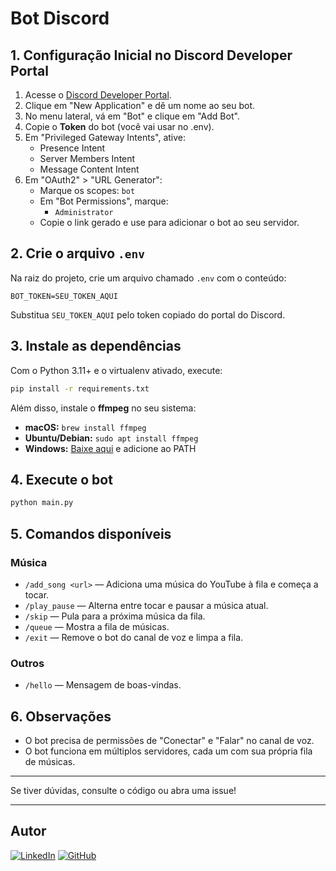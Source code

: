 # Bot Discord

## 1. Configuração Inicial no Discord Developer Portal

1. Acesse o [Discord Developer Portal](https://discord.com/developers/applications).
2. Clique em "New Application" e dê um nome ao seu bot.
3. No menu lateral, vá em "Bot" e clique em "Add Bot".
4. Copie o **Token** do bot (você vai usar no .env).
5. Em "Privileged Gateway Intents", ative:
   - Presence Intent
   - Server Members Intent
   - Message Content Intent
6. Em "OAuth2" > "URL Generator":
   - Marque os scopes: `bot`
   - Em "Bot Permissions", marque:
     - `Administrator`
   - Copie o link gerado e use para adicionar o bot ao seu servidor.

## 2. Crie o arquivo `.env`

Na raiz do projeto, crie um arquivo chamado `.env` com o conteúdo:

```
BOT_TOKEN=SEU_TOKEN_AQUI
```

Substitua `SEU_TOKEN_AQUI` pelo token copiado do portal do Discord.

## 3. Instale as dependências

Com o Python 3.11+ e o virtualenv ativado, execute:

```bash
pip install -r requirements.txt
```

Além disso, instale o **ffmpeg** no seu sistema:
- **macOS:** `brew install ffmpeg`
- **Ubuntu/Debian:** `sudo apt install ffmpeg`
- **Windows:** [Baixe aqui](https://ffmpeg.org/download.html) e adicione ao PATH

## 4. Execute o bot

```bash
python main.py
```

## 5. Comandos disponíveis

### Música
- `/add_song <url>` — Adiciona uma música do YouTube à fila e começa a tocar.
- `/play_pause` — Alterna entre tocar e pausar a música atual.
- `/skip` — Pula para a próxima música da fila.
- `/queue` — Mostra a fila de músicas.
- `/exit` — Remove o bot do canal de voz e limpa a fila.

### Outros
- `/hello` — Mensagem de boas-vindas.

## 6. Observações
- O bot precisa de permissões de "Conectar" e "Falar" no canal de voz.
- O bot funciona em múltiplos servidores, cada um com sua própria fila de músicas.

---

Se tiver dúvidas, consulte o código ou abra uma issue!

---

## Autor

[![LinkedIn](https://img.shields.io/badge/LinkedIn-blue?logo=linkedin&logoColor=white)](https://www.linkedin.com/in/allancorrea/)
[![GitHub](https://img.shields.io/badge/GitHub-black?logo=github&logoColor=white)](https://github.com/AllanGomesCorrea) 